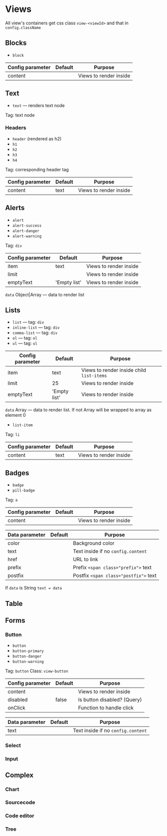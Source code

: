 # Views

All view's containers get css class `view-<viewId>` and that in `config.className`

## Blocks

* `block`

| Config parameter | Default | Purpose |
| ---------------- | ------- | ------- |
| content          |         | Views to render inside |



## Text

* `text` — renders text node

Tag: text node

### Headers
* `header` (rendered as h2)
* `h1`
* `h2`
* `h3`
* `h4`

Tag: corresponding header tag

| Config parameter | Default | Purpose |
| ---------------- | ------- | ------- |
| content          | text    | Views to render inside |

## Alerts

* `alert`
* `alert-success`
* `alert-danger`
* `alert-warning`

Tag: `div`

| Config parameter | Default | Purpose |
| ---------------- | ------- | ------- |
| item             | text    | Views to render inside |
| limit            |         | Views to render inside |
| emptyText        | 'Empty list' | Views to render inside |

`data` Object|Array — data to render list


## Lists

* `list` — tag: `div`
* `inline-list` — tag: `div`
* `comma-list` — tag: `div`
* `ol` — tag: `ol`
* `ul` — tag: `ul`


| Config parameter | Default | Purpose |
| ---------------- | ------- | ------- |
| item             | text    | Views to render inside child `list-items` |
| limit            | 25      | Views to render inside |
| emptyText        | 'Empty list' | Views to render inside |

`data` Array — data to render list. If not Array will be wrapped to array as element 0

* `list-item`

Tag: `li`

| Config parameter | Default | Purpose |
| ---------------- | ------- | ------- |
| content          | text    | Views to render inside |

## Badges

* `badge`
* `pill-badge`

Tag: `a`

| Config parameter | Default | Purpose |
| ---------------- | ------- | ------- |
| content          |         | Views to render inside |

| Data parameter   | Default | Purpose |
| ---------------- | ------- | ------- |
| color            |         | Background color |
| text             |         | Text inside if no `config.content` |
| href             |         | URL to link |
| prefix           |         | Prefix `<span class="prefix">` text |
| postfix          |         | Postfix `<span class="postfix">` text |

If `data` is String `text = data`

## Table

## Forms

### Button

* `button`
* `button-primary`
* `button-danger`
* `button-warning`

Tag: `button`
Class: `view-button`

| Config parameter | Default | Purpose |
| ---------------- | ------- | ------- |
| content          |         | Views to render inside |
| disabled         | false   | Is button disabled? (Query) |
| onClick          |         | Function to handle click |

| Data parameter   | Default | Purpose |
| ---------------- | ------- | ------- |
| text             |         | Text inside if no `config.content` |

### Select

### Input

## Complex

### Chart

### Sourcecode

### Code editor

### Tree
